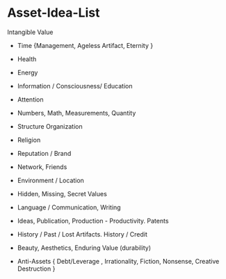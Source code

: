# Asset-Idea-List

Intangible Value

+ Time {Management, Ageless Artifact, Eternity }

+ Health

+ Energy 

+ Information / Consciousness/ Education

+ Attention

+ Numbers, Math, Measurements, Quantity

+ Structure Organization

+ Religion

+ Reputation / Brand

+ Network, Friends

+ Environment / Location

+ Hidden, Missing, Secret Values

+ Language / Communication, Writing

+ Ideas, Publication, Production - Productivity.  Patents

+ History / Past / Lost Artifacts.  History / Credit

+ Beauty, Aesthetics, Enduring Value (durability)

+ Anti-Assets { Debt/Leverage , Irrationality, Fiction, Nonsense, Creative Destruction }
